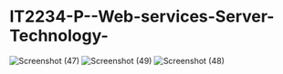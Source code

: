 # IT2234-P--Web-services-Server-Technology-
![Screenshot (47)](https://github.com/user-attachments/assets/7a003c0e-2770-489b-b9ec-960b34e57aed)
![Screenshot (49)](https://github.com/user-attachments/assets/cebde542-8b46-43b5-afbb-ea46c0207e1d)
![Screenshot (48)](https://github.com/user-attachments/assets/d9e4af84-588a-48d2-9fce-ff847620f748)
